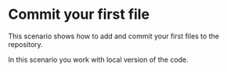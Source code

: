# Commit your first file

This scenario shows how to add and commit your first files to the repository.

In this scenario you work with local version of the code.

